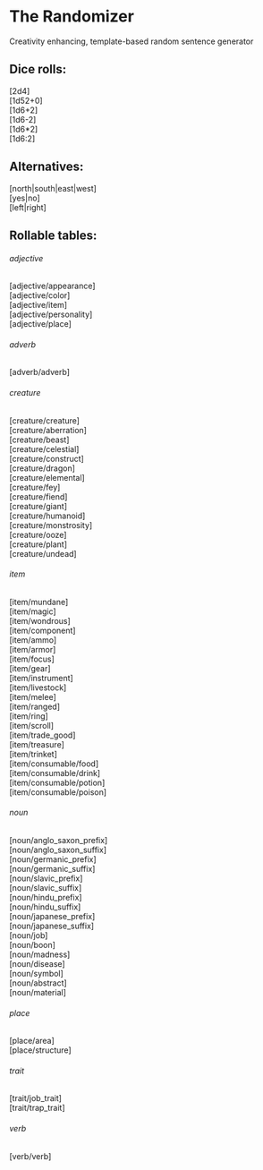 # The Randomizer
Creativity enhancing, template-based random sentence generator

## Dice rolls:
[2d4]\
[1d52+0]\
[1d6+2]\
[1d6-2]\
[1d6*2]\
[1d6:2]

## Alternatives:
[north|south|east|west]\
[yes|no]\
[left|right]

## Rollable tables:

###### adjective
[adjective/appearance]\
[adjective/color]\
[adjective/item]\
[adjective/personality]\
[adjective/place]

###### adverb
[adverb/adverb]

###### creature
[creature/creature]\
[creature/aberration]\
[creature/beast]\
[creature/celestial]\
[creature/construct]\
[creature/dragon]\
[creature/elemental]\
[creature/fey]\
[creature/fiend]\
[creature/giant]\
[creature/humanoid]\
[creature/monstrosity]\
[creature/ooze]\
[creature/plant]\
[creature/undead]

###### item
[item/mundane]\
[item/magic]\
[item/wondrous]\
[item/component]\
[item/ammo]\
[item/armor]\
[item/focus]\
[item/gear]\
[item/instrument]\
[item/livestock]\
[item/melee]\
[item/ranged]\
[item/ring]\
[item/scroll]\
[item/trade_good]\
[item/treasure]\
[item/trinket]\
[item/consumable/food]\
[item/consumable/drink]\
[item/consumable/potion]\
[item/consumable/poison]

###### noun
[noun/anglo_saxon_prefix]\
[noun/anglo_saxon_suffix]\
[noun/germanic_prefix]\
[noun/germanic_suffix]\
[noun/slavic_prefix]\
[noun/slavic_suffix]\
[noun/hindu_prefix]\
[noun/hindu_suffix]\
[noun/japanese_prefix]\
[noun/japanese_suffix]\
[noun/job]\
[noun/boon]\
[noun/madness]\
[noun/disease]\
[noun/symbol]\
[noun/abstract]\
[noun/material]

###### place
[place/area]\
[place/structure]

###### trait
[trait/job_trait]\
[trait/trap_trait]

###### verb
[verb/verb]
